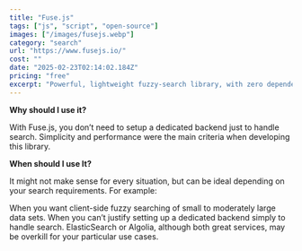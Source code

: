 ```yaml
---
title: "Fuse.js"
tags: ["js", "script", "open-source"]
images: ["/images/fusejs.webp"]
category: "search"
url: "https://www.fusejs.io/"
cost: ""
date: "2025-02-23T02:14:02.184Z"
pricing: "free"
excerpt: "Powerful, lightweight fuzzy-search library, with zero dependencies."
---
```


**Why should I use it?**

With Fuse.js, you don’t need to setup a dedicated backend just to handle search.
Simplicity and performance were the main criteria when developing this library.

**When should I use It?**

It might not make sense for every situation, but can be ideal depending on your search requirements. For example:

When you want client-side fuzzy searching of small to moderately large data sets.
When you can’t justify setting up a dedicated backend simply to handle search. ElasticSearch or Algolia, although both great services, may be overkill for your particular use cases.
